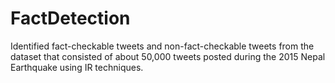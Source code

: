 # FactDetection
Identified fact-checkable tweets and non-fact-checkable tweets from the dataset that consisted of about 50,000 tweets posted during the 2015 Nepal Earthquake using IR techniques.
